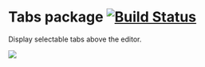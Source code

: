 # Tabs package [![Build Status](https://travis-ci.org/atom/tabs.svg?branch=master)](https://travis-ci.org/atom/tabs)

Display selectable tabs above the editor.

![](https://cloud.githubusercontent.com/assets/18362/10862852/c6de2de0-800d-11e5-8158-284f30aaf5d2.png)
